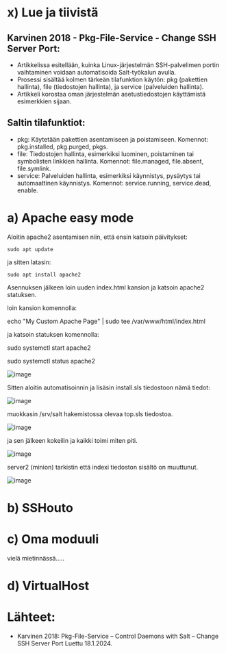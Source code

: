 # x) Lue ja tiivistä

## Karvinen 2018 - Pkg-File-Service - Change SSH Server Port:
* Artikkelissa esitellään, kuinka Linux-järjestelmän SSH-palvelimen portin vaihtaminen voidaan automatisoida Salt-työkalun avulla.
* Prosessi sisältää kolmen tärkeän tilafunktion käytön: pkg (pakettien hallinta), file (tiedostojen hallinta), ja service (palveluiden hallinta).
* Artikkeli korostaa oman järjestelmän asetustiedostojen käyttämistä esimerkkien sijaan.

## Saltin tilafunktiot:

* pkg: Käytetään pakettien asentamiseen ja poistamiseen.
  Komennot: pkg.installed, pkg.purged, pkgs.
* file: Tiedostojen hallinta, esimerkiksi luominen, poistaminen tai symbolisten linkkien hallinta.
  Komennot: file.managed, file.absent, file.symlink.
* service: Palveluiden hallinta, esimerkiksi käynnistys, pysäytys tai automaattinen käynnistys.
  Komennot: service.running, service.dead, enable.

# a) Apache easy mode

Aloitin apache2 asentamisen niin, että ensin katsoin päivitykset:

<code>sudo apt update</code> 

ja sitten latasin:

<code>sudo apt install apache2</code>


Asennuksen jälkeen loin uuden index.html kansion ja katsoin apache2 statuksen.


loin kansion komennolla:

echo "My Custom Apache Page" | sudo tee /var/www/html/index.html

ja katsoin statuksen komennolla:

sudo systemctl start apache2

sudo systemctl status apache2


![image](https://github.com/user-attachments/assets/79e913ea-9f48-4648-be2e-8059e61b27e4)



Sitten aloitin automatisoinnin ja lisäsin install.sls tiedostoon nämä tiedot:



![image](https://github.com/user-attachments/assets/ae3e3987-a787-413e-a0a0-3e1b3c172419)


muokkasin /srv/salt hakemistossa olevaa top.sls tiedostoa.


![image](https://github.com/user-attachments/assets/92637aae-a845-48fc-8bd9-36571e1c9a8e)



ja sen jälkeen kokeilin ja kaikki toimi miten piti.


![image](https://github.com/user-attachments/assets/992e7b0c-82b2-4a3e-bddf-f156a9c2fde0)


server2 (minion) tarkistin että indexi tiedoston sisältö on muuttunut.


![image](https://github.com/user-attachments/assets/440a73b5-8bc1-40e3-bff4-523d393308cc)




# b) SSHouto















# c) Oma moduuli

vielä mietinnässä.....





# d) VirtualHost













  # Lähteet:

* Karvinen 2018: Pkg-File-Service – Control Daemons with Salt – Change SSH Server Port Luettu 18.1.2024.

